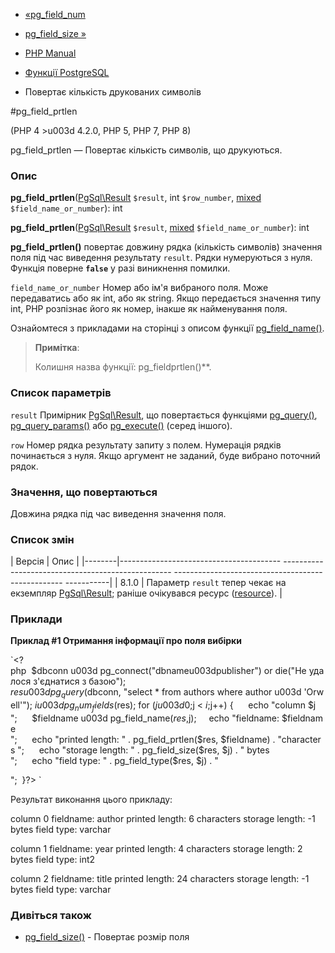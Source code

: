- [«pg_field_num](function.pg-field-num.md)
- [pg_field_size »](function.pg-field-size.md)

- [PHP Manual](index.md)
- [Функції PostgreSQL](ref.pgsql.md)
- Повертає кількість друкованих символів

#pg_field_prtlen

(PHP 4 \>u003d 4.2.0, PHP 5, PHP 7, PHP 8)

pg_field_prtlen — Повертає кількість символів, що друкуються.

### Опис

**pg_field_prtlen**([PgSql\Result](class.pgsql-result.md) `$result`,
int `$row_number`,
[mixed](language.types.declarations.md#language.types.declarations.mixed)
`$field_name_or_number`): int

**pg_field_prtlen**([PgSql\Result](class.pgsql-result.md) `$result`,
[mixed](language.types.declarations.md#language.types.declarations.mixed)
`$field_name_or_number`): int

**pg_field_prtlen()** повертає довжину рядка (кількість символів)
значення поля під час виведення результату `result`. Рядки нумеруються з нуля.
Функція поверне **`false`** у разі виникнення помилки.

`field_name_or_number` Номер або ім'я вибраного поля. Може передаватись
або як int, або як string. Якщо передається значення типу int, PHP
розпізнає його як номер, інакше як найменування поля.

Ознайомтеся з прикладами на сторінці з описом функції
[pg_field_name()](function.pg-field-name.md).

> **Примітка**:
>
> Колишня назва функції: pg_fieldprtlen()**.

### Список параметрів

`result`
Примірник [PgSql\Result](class.pgsql-result.md), що повертається
функціями [pg_query()](function.pg-query.md),
[pg_query_params()](function.pg-query-params.md) або
[pg_execute()](function.pg-execute.md) (серед іншого).

`row`
Номер рядка результату запиту з полем. Нумерація рядків
починається з нуля. Якщо аргумент не заданий, буде вибрано поточний рядок.

### Значення, що повертаються

Довжина рядка під час виведення значення поля.

### Список змін

| Версія | Опис |
|--------|---------------------------------------- -------------------------------------------------- -------------------------------------------------- -----------|
| 8.1.0 | Параметр `result` тепер чекає на екземпляр [PgSql\Result](class.pgsql-result.md); раніше очікувався ресурс ([resource](language.types.resource.md)). |

### Приклади

**Приклад #1 Отримання інформації про поля вибірки**

`<?php  $dbconn u003d pg_connect("dbnameu003dpublisher") or die("Не удалося з'єднатися з базою"); $res u003d pg_query($dbconn, "select * from authors where author u003d 'Orwell'"); $i u003d pg_num_fields($res); for ($j u003d 0; $j < $i; $j++) {      echo "column $j
";      $fieldname u003d pg_field_name($res, $j);     echo "fieldname: $fieldname
";      echo "printed length: " . pg_field_prtlen($res, $fieldname) . "characters
";      echo "storage length: " . pg_field_size($res, $j) . " bytes
";      echo "field type: " . pg_field_type($res, $j) . "

";  }?> `

Результат виконання цього прикладу:

column 0
fieldname: author
printed length: 6 characters
storage length: -1 bytes
field type: varchar

column 1
fieldname: year
printed length: 4 characters
storage length: 2 bytes
field type: int2

column 2
fieldname: title
printed length: 24 characters
storage length: -1 bytes
field type: varchar

### Дивіться також

- [pg_field_size()](function.pg-field-size.md) - Повертає розмір
поля
